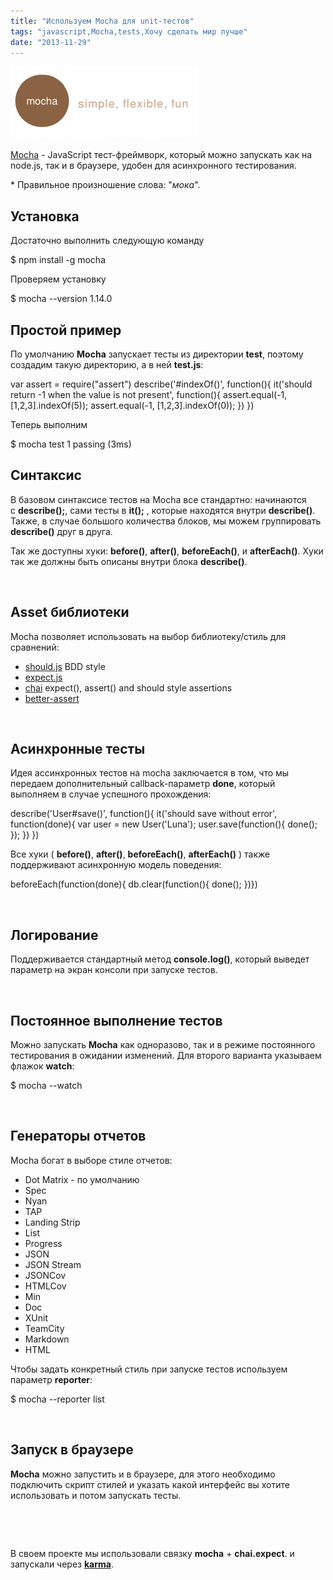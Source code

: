 ```yaml
---
title: "Используем Mocha для unit-тестов"
tags: "javascript,Mocha,tests,Хочу сделать мир лучше"
date: "2013-11-29"
---
```


![](images/mocha_logo-300x116.png "mocha_logo")

[Mocha](https://visionmedia.github.com/mocha/) - JavaScript тест-фреймворк, который можно запускать как на node.js, так и в браузере, удобен для асинхронного тестирования.

\* Правильное произношение слова: "_мока_".

## Установка

Достаточно выполнить следующую команду

$ npm install -g mocha

Проверяем установку

$ mocha --version
1.14.0

## Простой пример

По умолчанию **Mocha** запускает тесты из директории **test**, поэтому создадим такую директорию, а в ней **test.js**:

var assert = require("assert")
     describe('#indexOf()', function(){
         it('should return -1 when the value is not present', function(){
             assert.equal(-1, \[1,2,3\].indexOf(5));
             assert.equal(-1, \[1,2,3\].indexOf(0));
}) })

Теперь выполним

$ mocha test
1 passing (3ms)

## Синтаксис

В базовом синтаксисе тестов на Mocha все стандартно: начинаются с **describe();**, сами тесты в **it();** , которые находятся внутри **describe()**. Также, в случае большого количества блоков, мы можем группировать **describe()** друг в друга.

Так же доступны хуки: **before()**, **after()**, **beforeEach()**, и **afterEach()**. Хуки так же должны быть описаны внутри блока **describe()**.

 

## Asset библиотеки

Mocha позволяет использовать на выбор библиотеку/стиль для сравнений:

- [should.js](https://github.com/visionmedia/should.js) BDD style
- [expect.js](https://github.com/LearnBoost/expect.js)
- [chai](https://chaijs.com/) expect(), assert() and should style assertions
- [better-assert](https://github.com/visionmedia/better-assert)

 

## Асинхронные тесты

Идея ассинхронных тестов на mocha заключается в том, что мы передаем дополнительный callback-параметр **done**, который выполняем в случае успешного прохождения:

describe('User#save()', function(){
    it('should save without error', function(done){
         var user = new User('Luna');
         user.save(function(){
            done();
         });
    })
})

Все хуки ( **before()**, **after()**, **beforeEach()**, **afterEach()** ) также поддерживают асинхронную модель поведения:

beforeEach(function(done){
       db.clear(function(){
         done();
})})

 

## Логирование

Поддерживается стандартный метод **console.log()**, который выведет параметр на экран консоли при запуске тестов.

 

## Постоянное выполнение тестов

Можно запускать **Mocha** как одноразово, так и в режиме постоянного тестирования в ожидании изменений. Для второго варианта указываем флажок **watch**:

$ mocha --watch

 

## Генераторы отчетов

Mocha богат в выборе стиле отчетов:

- Dot Matrix - по умолчанию
- Spec
- Nyan
- TAP
- Landing Strip
- List
- Progress
- JSON
- JSON Stream
- JSONCov
- HTMLCov
- Min
- Doc
- XUnit
- TeamCity
- Markdown
- HTML

Чтобы задать конкретный стиль при запуске тестов используем параметр **reporter**:

$ mocha --reporter list

 

## Запуск в браузере

**Mocha** можно запустить и в браузере, для этого необходимо подключить скрипт стилей и указать какой интерфейс вы хотите использовать и потом запускать тесты.

<html>
<head>
<link rel="stylesheet" href="mocha.css" />
</head>
<body>
<div id="mocha"></div>
<script src="jquery.js"></script>
<script src="expect.js"></script>
<script src="mocha.js"></script>
<script>mocha.setup('bdd')</script>
<script src="test.array.js"></script>
<script>
    mocha.checkLeaks();
    mocha.globals(\['jQuery'\]);
    mocha.run();
</script> 
</body>
</html>

 

В своем проекте мы использовали связку **mocha** + **chai.expect**. и запускали через **[karma](https://karma-runner.github.io/0.10/index.html)**.
